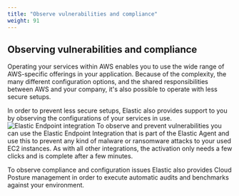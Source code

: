 ```yaml
---
title: "Observe vulnerabilities and compliance"
weight: 91
---
```

## Observing vulnerabilities and compliance
Operating your services within AWS enables you to use the wide range of AWS-specific offerings in your application. Because of the complexity, the many different configuration options, and the shared responsibilities between AWS and your company, it's also possible to operate with less secure setups.

In order to prevent less secure setups, Elastic also provides support to you by observing the configurations of your services in use.
![Elastic Endpoint integration](/images/endpoint-integration.png)
To observe and prevent vulnerabilities you can use the Elastic Endpoint Integration that is part of the Elastic Agent and use this to prevent any kind of malware or ransomware attacks to your used EC2 instances. As with all other integrations, the activation only needs a few clicks and is complete after a few minutes.

To observe compliance and configuration issues Elastic also provides Cloud Posture management in order to execute automatic audits and benchmarks against your environment.
